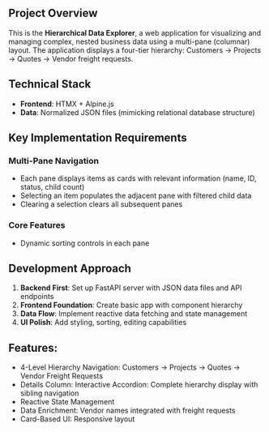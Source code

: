 ## Project Overview

This is the **Hierarchical Data Explorer**, a web application for visualizing and managing complex, nested business data using a multi-pane (columnar) layout. The application displays a four-tier hierarchy: Customers → Projects → Quotes → Vendor freight requests.

## Technical Stack
- **Frontend**: HTMX + Alpine.js
- **Data**: Normalized JSON files (mimicking relational database structure)


## Key Implementation Requirements

### Multi-Pane Navigation
- Each pane displays items as cards with relevant information (name, ID, status, child count)
- Selecting an item populates the adjacent pane with filtered child data
- Clearing a selection clears all subsequent panes

### Core Features
- Dynamic sorting controls in each pane

## Development Approach

1. **Backend First**: Set up FastAPI server with JSON data files and API endpoints
2. **Frontend Foundation**: Create basic app with component hierarchy
3. **Data Flow**: Implement reactive data fetching and state management
4. **UI Polish**: Add styling, sorting, editing capabilities

 ## Features:
  - 4-Level Hierarchy Navigation: Customers → Projects → Quotes → Vendor Freight Requests
  - Details Column: Interactive Accordion: Complete hierarchy display with sibling navigation
  - Reactive State Management
  - Data Enrichment: Vendor names integrated with freight requests
  - Card-Based UI: Responsive layout